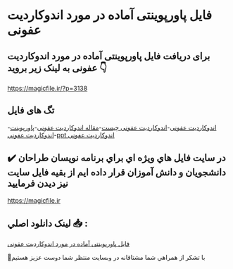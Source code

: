 # فایل پاورپوینتی آماده در مورد اندوکاردیت عفونی

## برای دریافت فایل پاورپوینتی آماده در مورد اندوکاردیت عفونی به لینک زیر بروید 👇

https://magicfile.ir/?p=3138

## تگ های فایل

-[اندوکاردیت عفونی](https://magicfile.ir/product/%d9%81%d8%a7%db%8c%d9%84-%d9%be%d8%a7%d9%88%d8%b1%d9%be%d9%88%db%8c%d9%86%d8%aa%db%8c-%d8%a2%d9%85%d8%a7%d8%af%d9%87-%d8%af%d8%b1-%d9%85%d9%88%d8%b1%d8%af-%d8%a7%d9%86%d8%af%d9%88%da%a9%d8%a7%d8%b1%d8%af%db%8c%d8%aa-%d8%b9%d9%81%d9%88%d9%86%db%8c/)-[اندوکاردیت عفونی چیست](https://magicfile.ir/product/%d9%81%d8%a7%db%8c%d9%84-%d9%be%d8%a7%d9%88%d8%b1%d9%be%d9%88%db%8c%d9%86%d8%aa%db%8c-%d8%a2%d9%85%d8%a7%d8%af%d9%87-%d8%af%d8%b1-%d9%85%d9%88%d8%b1%d8%af-%d8%a7%d9%86%d8%af%d9%88%da%a9%d8%a7%d8%b1%d8%af%db%8c%d8%aa-%d8%b9%d9%81%d9%88%d9%86%db%8c/)-[مقاله اندوکاردیت عفونی](https://magicfile.ir/product/%d9%81%d8%a7%db%8c%d9%84-%d9%be%d8%a7%d9%88%d8%b1%d9%be%d9%88%db%8c%d9%86%d8%aa%db%8c-%d8%a2%d9%85%d8%a7%d8%af%d9%87-%d8%af%d8%b1-%d9%85%d9%88%d8%b1%d8%af-%d8%a7%d9%86%d8%af%d9%88%da%a9%d8%a7%d8%b1%d8%af%db%8c%d8%aa-%d8%b9%d9%81%d9%88%d9%86%db%8c/)-[پاورپوینت اندوکاردیت عفونی](https://magicfile.ir/product/%d9%81%d8%a7%db%8c%d9%84-%d9%be%d8%a7%d9%88%d8%b1%d9%be%d9%88%db%8c%d9%86%d8%aa%db%8c-%d8%a2%d9%85%d8%a7%d8%af%d9%87-%d8%af%d8%b1-%d9%85%d9%88%d8%b1%d8%af-%d8%a7%d9%86%d8%af%d9%88%da%a9%d8%a7%d8%b1%d8%af%db%8c%d8%aa-%d8%b9%d9%81%d9%88%d9%86%db%8c/)-[ppt اندوکاردیت عفونی](https://magicfile.ir/product/%d9%81%d8%a7%db%8c%d9%84-%d9%be%d8%a7%d9%88%d8%b1%d9%be%d9%88%db%8c%d9%86%d8%aa%db%8c-%d8%a2%d9%85%d8%a7%d8%af%d9%87-%d8%af%d8%b1-%d9%85%d9%88%d8%b1%d8%af-%d8%a7%d9%86%d8%af%d9%88%da%a9%d8%a7%d8%b1%d8%af%db%8c%d8%aa-%d8%b9%d9%81%d9%88%d9%86%db%8c/)

## ✔️ در سايت فايل هاي ويژه اي براي برنامه نويسان طراحان دانشجويان و دانش آموزان قرار داده ايم از بقيه فايل سايت نيز ديدن فرماييد

https://magicfile.ir


## لينک دانلود اصلي 📥 :

[فایل پاورپوینتی آماده در مورد اندوکاردیت عفونی](https://magicfile.ir/product/%d9%81%d8%a7%db%8c%d9%84-%d9%be%d8%a7%d9%88%d8%b1%d9%be%d9%88%db%8c%d9%86%d8%aa%db%8c-%d8%a2%d9%85%d8%a7%d8%af%d9%87-%d8%af%d8%b1-%d9%85%d9%88%d8%b1%d8%af-%d8%a7%d9%86%d8%af%d9%88%da%a9%d8%a7%d8%b1%d8%af%db%8c%d8%aa-%d8%b9%d9%81%d9%88%d9%86%db%8c/) 


🙏با تشکر از همراهي شما مشتاقانه در وبسایت منتظر شما دوست عزیز هستیم

